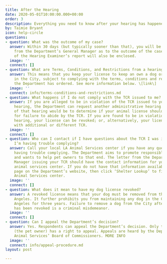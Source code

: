 ```yaml
---
title: After the Hearing
date: 2020-05-01T10:00:00.000+00:00
order: 3
description: Everything you need to know after your hearing has happened.
by: Taimie Bryant
icon: help-circle
questions:
- question: What was the outcome of my case?
  answer: Within 30 days (but typically sooner than that), you will be mailed a letter
    from the Department’s General Manager as to the outcome of the case. A full copy
    of the Hearing Examiner’s report will also be enclosed.
  image: ''
  connect: []
- question: What are Terms, Conditions, and Restrictions from a hearing?
  answer: This means that you keep your license to keep an own a dog or other animal
    in the City, subject to complying with the terms, conditions and restrictions
    the Department has ordered. See more information below. \[link\]
  image: ''
  connect: info/terms-conditions-and-restrictions.md
- question: What happens if I do not comply with the TCR issued to me?
  answer: If you are alleged to be in violation of the TCR issued to you from a first
    hearing, the Department can request another administrative hearing. The purpose
    of that hearing would be to determine if your animal license should be revoked
    for failure to abide by the TCR. If you are found to be in violation at the second
    hearing, your license can be revoked; or, alternatively, your license can be reissued
    with additional or different TCR.
  image: ''
  connect: []
- question: Who can I contact if I have questions about the TCR I was issued or if
    I’m having trouble complying?
  answer: Call your local LA Animal Services center if you have any questions or are
    having trouble complying. The Department aims to promote responsible pet ownership
    and wants to help pet owners to that end. The letter from the Department General
    Manager issuing your TCR should have the contact information for your neighborhood’s
    animal services center. If you do not have that information available, go to this
    page on the Department’s website, then click ‘Shelter Lookup’ to find your local
    Animal Services center.
  image: ''
  connect: []
- question: What does it mean to have my dog license revoked?
  answer: A revoked license means that your dog must be removed from the City of Los
    Angeles. It further prohibits you from maintaining any dog in the City of Los
    Angeles for three years. Failure to remove a dog from the City after its license
    has been revoked is a criminal misdemeanor.
  image: ''
  connect: []
- question: Can I appeal the Department’s decision?
  answer: Yes. Respondents can appeal the Department’s decision. Only the Respondent
    (the pet owner) has a right to appeal. Appeals are heard by the Department of
    Animal Services’ Board of Commissioners. MORE INFO
  image: ''
  connect: info/appeal-procedure.md
layout: post

---
```

